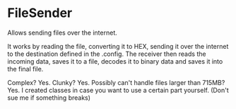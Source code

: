 # FileSender
Allows sending files over the internet.

It works by reading the file, converting it to HEX, sending it over the internet to the destination defined in the .config. The receiver then reads the incoming data, saves it to a file, decodes it to binary data and saves it into the final file.

Complex? Yes. Clunky? Yes. Possibly can't handle files larger than 715MB? Yes. I created classes in case you want to use a certain part yourself. (Don't sue me if something breaks)
